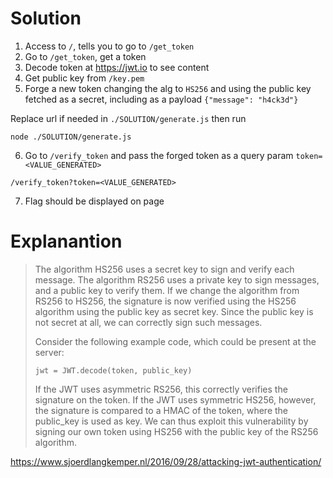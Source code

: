 # Solution

1. Access to `/`, tells you to go to `/get_token`
2. Go to `/get_token`, get a token
3. Decode token at https://jwt.io to see content
4. Get public key from `/key.pem`
5. Forge a new token changing the alg to `HS256` and using the public key fetched as a secret, including as a payload `{"message": "h4ck3d"}`

Replace url if needed in `./SOLUTION/generate.js` then run
```
node ./SOLUTION/generate.js
```

6. Go to `/verify_token` and pass the forged token as a query param `token=<VALUE_GENERATED>`
```
/verify_token?token=<VALUE_GENERATED>
```
7. Flag should be displayed on page


# Explanantion
> The algorithm HS256 uses a secret key to sign and verify each message. The algorithm RS256 uses a private key to sign messages, and a public key to verify them. If we change the algorithm from RS256 to HS256, the signature is now verified using the HS256 algorithm using the public key as secret key. Since the public key is not secret at all, we can correctly sign such messages.
>
> Consider the following example code, which could be present at the server:
> ```
> jwt = JWT.decode(token, public_key)
> ```
> If the JWT uses asymmetric RS256, this correctly verifies the signature on the token. If the JWT uses symmetric HS256, however, the signature is compared to a HMAC of the token, where the public_key is used as key. We can thus exploit this vulnerability by signing our own token using HS256 with the public key of the RS256 algorithm.

https://www.sjoerdlangkemper.nl/2016/09/28/attacking-jwt-authentication/